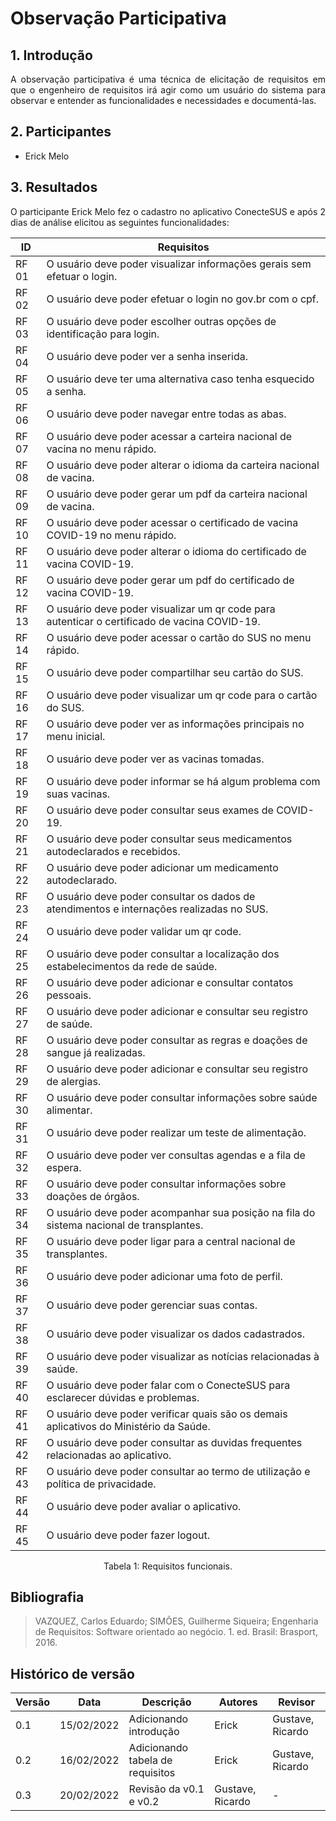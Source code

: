 # Observação Participativa

## 1. Introdução
<p style="text-align: justify;"> A observação participativa é uma técnica de elicitação de requisitos em que o engenheiro de requisitos irá agir como um usuário do sistema para observar e entender as funcionalidades e necessidades e documentá-las.
</p>

## 2. Participantes
  <ul>
    <li> 
      Erick Melo
    </li>
  </ul>

## 3. Resultados
<p style="text-align: justify;"> O participante Erick Melo fez o cadastro no aplicativo ConecteSUS e após 2 dias de análise elicitou as seguintes funcionalidades:
</p>

| ID | Requisitos | 
|--|--|
| RF 01 |	 O usuário deve poder visualizar informações gerais sem efetuar o login. |
| RF 02 |	O usuário deve poder efetuar o login no gov.br com o cpf. |
| RF 03 |	O usuário deve poder escolher outras opções de identificação para login. |
| RF 04 |	O usuário deve poder ver a senha inserida. |
| RF 05 |	O usuário deve ter uma alternativa caso tenha esquecido a senha. |
| RF 06 |	O usuário deve poder navegar entre todas as abas. |
| RF 07 |	O usuário deve poder acessar a carteira nacional de vacina no menu rápido. |
| RF 08 |	O usuário deve poder alterar o idioma da carteira nacional de vacina. |
| RF 09 |	O usuário deve poder gerar um pdf da carteira nacional de vacina. |
| RF 10 |	O usuário deve poder acessar o certificado de vacina COVID-19 no menu rápido. |
| RF 11 |	O usuário deve poder alterar o idioma do certificado de vacina COVID-19. |
| RF 12 |	O usuário deve poder gerar um pdf do certificado de vacina COVID-19. |
| RF 13 |	O usuário deve poder visualizar um qr code para autenticar o  certificado de vacina COVID-19. |
| RF 14 |	O usuário deve poder acessar o cartão do SUS no menu rápido. |
| RF 15 |	O usuário deve poder compartilhar seu cartão do SUS. |
| RF 16 |	O usuário deve poder visualizar um qr code para o cartão do SUS. |
| RF 17 |	O usuário deve poder ver as informações principais no menu inicial. |
| RF 18 |	O usuário deve poder ver as vacinas tomadas. |
| RF 19 |	O usuário deve poder informar se há algum problema com suas vacinas. |
| RF 20 |	O usuário deve poder consultar seus exames de COVID-19. |
| RF 21 |	O usuário deve poder consultar seus medicamentos autodeclarados e recebidos. |
| RF 22 |	O usuário deve poder adicionar um medicamento autodeclarado. |
| RF 23 |	O usuário deve poder consultar os dados de atendimentos e internações realizadas no SUS. |
| RF 24 |	O usuário deve poder validar um qr code. |
| RF 25 |	O usuário deve poder consultar a localização dos estabelecimentos da rede de saúde. |
| RF 26 |	O usuário deve poder adicionar e consultar contatos pessoais. |
| RF 27 |	O usuário deve poder adicionar e consultar seu registro de saúde. |
| RF 28 |	O usuário deve poder consultar as regras e doações de sangue já realizadas. |
| RF 29 |	O usuário deve poder adicionar e consultar seu registro de alergias. |
| RF 30 |	O usuário deve poder consultar informações sobre saúde alimentar. |
| RF 31 |	O usuário deve poder realizar um teste de alimentação. |
| RF 32 |	O usuário deve poder ver consultas agendas e a fila de espera. |
| RF 33 |	O usuário deve poder consultar informações sobre doações de órgãos. |
| RF 34 |	O usuário deve poder acompanhar sua posição na fila do sistema nacional de transplantes. |
| RF 35 |	O usuário deve poder ligar para a central nacional de transplantes. |
| RF 36 |	O usuário deve poder adicionar uma foto de perfil. |
| RF 37 |	O usuário deve poder gerenciar suas contas. |
| RF 38 |	O usuário deve poder visualizar os dados cadastrados. |
| RF 39 |	O usuário deve poder visualizar as notícias relacionadas à saúde. |
| RF 40 |	O usuário deve poder falar com o ConecteSUS para esclarecer dúvidas e problemas. |
| RF 41 |	O usuário deve poder verificar quais são os demais aplicativos do Ministério da Saúde. |
| RF 42 |	O usuário deve poder consultar as duvidas frequentes relacionadas ao aplicativo. |
| RF 43 |	O usuário deve poder consultar ao termo de utilização e política de privacidade. |
| RF 44 |	O usuário deve poder avaliar o aplicativo. |
| RF 45 |	O usuário deve poder fazer logout. |

<center> <figcaption>Tabela 1: Requisitos funcionais.</figcaption> </center>

## Bibliografia

>VAZQUEZ, Carlos Eduardo; SIMÕES, Guilherme Siqueira; Engenharia de Requisitos: Software orientado ao negócio. 1. ed. Brasil: Brasport, 2016.

## Histórico de versão
| Versão | Data | Descrição | Autores | Revisor |
|--------|------|-------------|---------|-----------|
| 0.1 | 15/02/2022 | Adicionando introdução | Erick | Gustave, Ricardo |
| 0.2 | 16/02/2022 | Adicionando tabela de requisitos | Erick | Gustave, Ricardo|
|    0.3   | 20/02/2022 |  Revisão  da v0.1 e v0.2 | Gustave, Ricardo | - |
